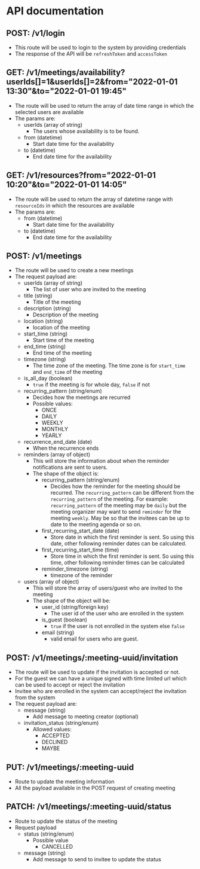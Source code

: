 # API documentation

## POST: /v1/login

- This route will be used to login to the system by providing credentials
- The response of the API will be `refreshToken` and `accessToken`

## GET: /v1/meetings/availability?userIds[]=1&userIds[]=2&from="2022-01-01 13:30"&to="2022-01-01 19:45"

- The route will be used to return the array of date time range in which the selected users are available
- The params are:
  - userIds (array of string)
    - The users whose availability is to be found.
  - from (datetime)
    - Start date time for the availability
  - to (datetime)
    - End date time for the availability

## GET: /v1/resources?from="2022-01-01 10:20"&to="2022-01-01 14:05"

- The route will be used to return the array of datetime range with `resourceIds` in which the resources are available
- The params are:
  - from (datetime)
    - Start date time for the availability
  - to (datetime)
    - End date time for the availability

## POST: /v1/meetings

- The route will be used to create a new meetings
- The request payload are:
  - userIds (array of string)
    - The list of user who are invited to the meeting
  - title (string)
    - Title of the meeting
  - description (string)
    - Description of the meeting
  - location (string)
    - location of the meeting
  - start_time (string)
    - Start time of the meeting
  - end_time (string)
    - End time of the meeting
  - timezone (string)
    - The time zone of the meeting. The time zone is for `start_time` and `end_time` of the meeting
  - is_all_day (boolean)
    - `true` if the meeting is for whole day, `false` if not
  - recurring_pattern (string/enum)
    - Decides how the meetings are recurred
    - Possible values:
      - ONCE
      - DAILY
      - WEEKLY
      - MONTHLY
      - YEARLY
  - recurrence_end_date (date)
    - When the recurrence ends
  - reminders (array of object)
    - This will store the information about when the reminder notifications are sent to users.
    - The shape of the object is:
      - recurring_pattern (string/enum)
        - Decides how the reminder for the meeting should be recurred. The `recurring_pattern` can be different from the `recurring_pattern` of the meeting. For example: `recurring_pattern` of the meeting may be `daily` but the meeting organizer may want to send `reminder` for the meeting `weekly`. May be so that the invitees can be up to date to the meeting agenda or so on.
      - first_recurring_start_date (date)
        - Store date in which the first reminder is sent. So using this date, other following reminder dates can be calculated.
      - first_recurring_start_time (time)
        - Store time in which the first reminder is sent. So using this time, other following reminder times can be calculated
      - reminder_timezone (string)
        - timezone of the reminder
  - users (array of object)
    - This will store the array of users/guest who are invited to the meeting
    - The shape of the object will be:
      - user_id (string/foreign key)
        - The user id of the user who are enrolled in the system
      - is_guest (boolean)
        - `true` if the user is not enrolled in the system else `false`
      - email (string)
        - valid email for users who are guest.

## POST: /v1/meetings/:meeting-uuid/invitation

- The route will be used to update if the invitation is accepted or not.
- For the guest we can have a unique signed with time limited url which can be used to accept or reject the invitation
- Invitee who are enrolled in the system can accept/reject the invitation from the system
- The request payload are:
  - message (string)
    - Add message to meeting creator (optional)
  - invitation_status (string/enum)
    - Allowed values:
      - ACCEPTED
      - DECLINED
      - MAYBE

## PUT: /v1/meetings/:meeting-uuid

- Route to update the meeting information
- All the payload available in the POST request of creating meeting

## PATCH: /v1/meetings/:meeting-uuid/status

- Route to update the status of the meeting
- Request payload
  - status (string/enum)
    - Possible value
      - CANCELLED
  - message (string)
    - Add message to send to invitee to update the status
